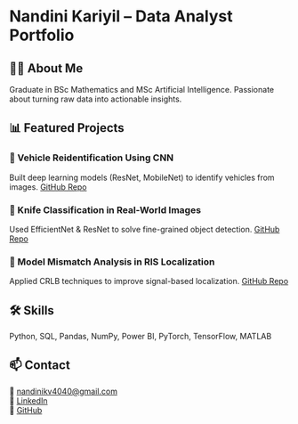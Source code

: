 # Nandini Kariyil – Data Analyst Portfolio

## 👩‍💻 About Me
Graduate in BSc Mathematics and MSc Artificial Intelligence. Passionate about turning raw data into actionable insights.

## 📊 Featured Projects
### 🔹 Vehicle Reidentification Using CNN
Built deep learning models (ResNet, MobileNet) to identify vehicles from images. [GitHub Repo](#)

### 🔹 Knife Classification in Real-World Images
Used EfficientNet & ResNet to solve fine-grained object detection. [GitHub Repo](#)

### 🔹 Model Mismatch Analysis in RIS Localization
Applied CRLB techniques to improve signal-based localization. [GitHub Repo](#)

## 🛠 Skills
Python, SQL, Pandas, NumPy, Power BI, PyTorch, TensorFlow, MATLAB

## 📫 Contact
📧 nandinikv4040@gmail.com  
🔗 [LinkedIn](https://linkedin.com/in/nandinikariyilveetil)  
🔗 [GitHub](https://github.com/nandinikv)
